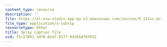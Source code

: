 ```yaml
---
content_type: resource
description: ''
file: https://ol-ocw-studio-app-qa.s3.amazonaws.com/courses/5-111sc-principles-of-chemical-science-fall-2014/f5c278023d7002ef917f9436b4f8f032_V-RPM3e8Ws0.srt
file_type: application/x-subrip
resourcetype: Other
title: 3play caption file
uid: f5c27802-3d70-02ef-917f-9436b4f8f032
---
```

